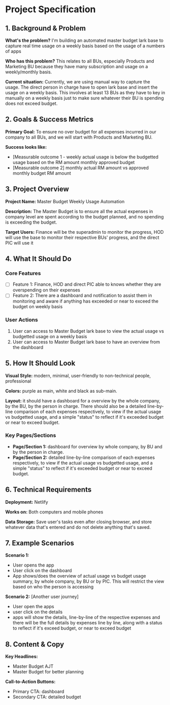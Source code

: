# Project Specification

## 1. Background & Problem
**What's the problem?** I'm building an automated master budget lark base to capture real time usage on a weekly basis based on the usage of a numbers of apps 

**Who has this problem?** This relates to all BUs, especially Products and Marketing BU because they have many subscription and usage on a weekly/monthly basis.  

**Current situation:** Currently, we are using manual way to capture the usage. The direct person in charge have to open lark base and insert the usage on a weekly basis. This involves at least 13 BUs as they have to key in manually on a weekly basis just to make sure whatever their BU is spending does not exceed budget.

## 2. Goals & Success Metrics
**Primary Goal:** To ensure no over budget for all expenses incurred in our company to all BUs, and we will start with Products and Marketing BU.

**Success looks like:**
- [Measurable outcome 1 - weekly actual usage is below the budgetted usage based on the RM amount monthly approved budget
- [Measurable outcome 2] monthly actual RM amount vs approved monthly budget RM amount


## 3. Project Overview
**Project Name:** Master Budget Weekly Usage Automation

**Description:** The Master Budget is to ensure all the actual expenses in company level are spent according to the budget planned, and no spending is exceeding the budget.

**Target Users:** Finance will be the superadmin to monitor the progress, HOD will use the base to monitor their respective BUs' progress, and the direct PIC will use it 

## 4. What It Should Do
### Core Features
- [ ] Feature 1: Finance, HOD and direct PIC able to knows whether they are overspending on their expenses
- [ ] Feature 2: There are a dashboard and notification to assist them in monitoring and aware if anything has exceeded or near to exceed the budget on weekly basis

### User Actions
1. User can access to Master Budget lark base to view the actual usage vs budgetted usage on a weekly basis
2. User can access to Master Budget lark base to have an overview from the dashboard


## 5. How It Should Look
**Visual Style:** modern, minimal, user-friendly to non-technical people, professional

**Colors:** purple as main, white and black as sub-main.

**Layout:** it should have a dashboard for a overview by the whole company, by the BU, by the person in charge. There should also be a detailed line-by-line comparison of each expenses respectively, to view if the actual usage vs budgetted usage, and a simple "status" to reflect if it's exceeded budget or near to exceed budget. 


### Key Pages/Sections
- **Page/Section 1:** dashboard for overview by whole company, by BU and by the person in charge. 
- **Page/Section 2:** detailed line-by-line comparison of each expenses respectively, to view if the actual usage vs budgetted usage, and a simple "status" to reflect if it's exceeded budget or near to exceed budget. 

## 6. Technical Requirements
**Deployment:** Netlify

**Works on:** Both computers and mobile phones

**Data Storage:** Save user's tasks even after closing browser, and store whatever data that's entered and do not delete anything that's saved. 


## 7. Example Scenarios
**Scenario 1:** 
- User opens the app
- User click on the dashboard
- App shows/does the overview of actual usage vs budget usage summary, by whole company, by BU or by PIC. This will restrict the view based on who the person is accessing

**Scenario 2:** [Another user journey]
- User open the apps
- user click on the details
- apps will show the details, line-by-line of the respective expenses and there will be the full details by expenses line by line, along with a status to reflect if it's exceed budget, or near to exceed budget

## 8. Content & Copy
**Key Headlines:**
- Master Budget AJT
- Master Budget for better planning

**Call-to-Action Buttons:**
- Primary CTA: dashboard
- Secondary CTA: detailed budget

